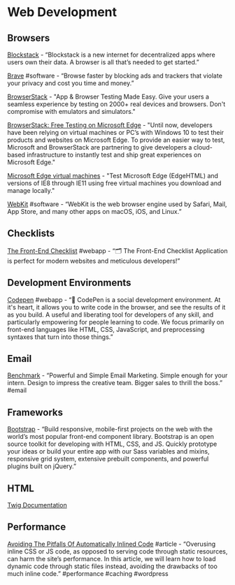 # Web Development

## Browsers

[Blockstack](https://blockstack.org/) - “Blockstack is a new internet for decentralized apps where users own their data. A browser is all that’s needed to get started.”

[Brave](https://brave.com/) \#software - “Browse faster by blocking ads and trackers that violate your privacy and cost you time and money.”

[BrowserStack](https://www.browserstack.com/) - "App & Browser Testing Made Easy. Give your users a seamless experience by testing on 2000+ real devices and browsers. Don't compromise with emulators and simulators."

[BrowserStack: Free Testing on Microsoft Edge](https://www.browserstack.com/test-on-microsoft-edge-browser#) - "Until now, developers have been relying on virtual machines or PC’s with Windows 10 to test their products and websites on Microsoft Edge. To provide an easier way to test, Microsoft and BrowserStack are partnering to give developers a cloud-based infrastructure to instantly test and ship great experiences on Microsoft Edge."

[Microsoft Edge virtual machines](https://developer.microsoft.com/en-us/microsoft-edge/tools/vms/) - "Test Microsoft Edge \(EdgeHTML\) and versions of IE8 through IE11 using free virtual machines you download and manage locally."

[WebKit](https://webkit.org/) \#software - “WebKit is the web browser engine used by Safari, Mail, App Store, and many other apps on macOS, iOS, and Linux.”

## Checklists

[The Front-End Checklist](https://frontendchecklist.io/) \#webapp - “🗂 The Front-End Checklist Application is perfect for modern websites and meticulous developers!”

## Development Environments

[Codepen](https://codepen.io/#) \#webapp - “👋 CodePen is a social development environment. At it's heart, it allows you to write code in the browser, and see the results of it as you build. A useful and liberating tool for developers of any skill, and particularly empowering for people learning to code. We focus primarily on front-end languages like HTML, CSS, JavaScript, and preprocessing syntaxes that turn into those things.”

## Email

[Benchmark](https://www.benchmarkemail.com) - “Powerful and Simple Email Marketing. Simple enough for your intern. Design to impress the creative team. Bigger sales to thrill the boss.” \#email

## Frameworks

[Bootstrap](https://getbootstrap.com/) - “Build responsive, mobile-first projects on the web with the world’s most popular front-end component library. Bootstrap is an open source toolkit for developing with HTML, CSS, and JS. Quickly prototype your ideas or build your entire app with our Sass variables and mixins, responsive grid system, extensive prebuilt components, and powerful plugins built on jQuery.”

## HTML

[Twig Documentation](https://twig.symfony.com/doc/2.x/)

## Performance

[Avoiding The Pitfalls Of Automatically Inlined Code](https://www.smashingmagazine.com/2018/11/pitfalls-automatically-inlined-code/) \#article - “Overusing inline CSS or JS code, as opposed to serving code through static resources, can harm the site’s performance. In this article, we will learn how to load dynamic code through static files instead, avoiding the drawbacks of too much inline code.” \#performance \#caching \#wordpress

